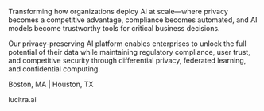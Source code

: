 Transforming how organizations deploy AI at scale—where privacy becomes a competitive advantage, compliance becomes automated, and AI models become trustworthy tools for critical business decisions.

Our privacy-preserving AI platform enables enterprises to unlock the full potential of their data while maintaining regulatory compliance, user trust, and competitive security through differential privacy, federated learning, and confidential computing.

Boston, MA | Houston, TX

lucitra.ai
